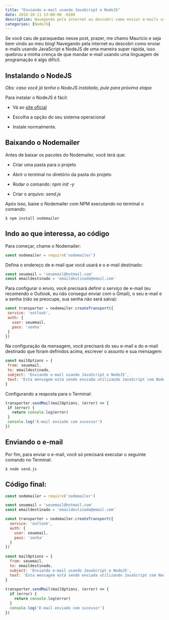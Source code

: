 ```yaml
---
title: "Enviando e-mail usando JavaScript e NodeJS"
date: 2018-10-11 13:00:00 -0200
description: Navegando pela internet eu descobri como enviar e-mails usando JavaScript e NodeJS de uma maneira super rápida, isso quebrou a minha crença de que mandar e-mail usando uma linguagem de programação é algo difícil.
categories: [NodeJS]
---
```


Se você caiu de paraquedas nesse post, prazer, me chamo Maurício e seja bem vindo ao meu blog! Navegando pela internet eu descobri como enviar e-mails usando JavaScript e NodeJS de uma maneira super rápida, isso quebrou a minha crença de que mandar e-mail usando uma linguagem de programação é algo difícil.

## Instalando o NodeJS

*Obs: caso você já tenha o NodeJS instalado, pule para próxima etapa*


Para instalar o NodeJS é fácil:
- Vá ao [site oficial](https://nodejs.org/en/download/) 

- Escolha a opção do seu sistema operacional

- Instale normalmente.


## Baixando o Nodemailer

Antes de baixar os pacotes do Nodemailer, você terá que:

- Criar uma pasta para o projeto

- Abrir o terminal no diretório da pasta do projeto

- Rodar o comando: *npm init -y*

- Criar o arquivo: *send.js*

Após isso, baixe o Nodemailer com NPM executando no terminal o comando:

```command
$ npm install nodemailer 
```

## Indo ao que interessa, ao código

Para começar, chame o Nodemailer:

```javascript
const nodemailer = require('nodemailer')
```


Defina o endereço de e-mail que você usará e o e-mail destinado:

```javascript
const seuemail = 'seuemail@hotmail.com'
const emaildestinado = 'emaildestinado@email.com'
```


Para configurar o envio, você precisará definir o serviço de e-mail (eu recomendo o Outlook, eu não consegui enviar com o Gmail), o seu e-mail e a senha (não se preocupe, sua senha  não será salva):

```javascript
const transporter = nodemailer.createTransport({
 service: 'outlook',
 auth: {
   user: seuemail,
   pass: 'senha'
 }
})
```


Na configuração da mensagem, você precisará do seu e-mail e do e-mail destinado que foram definidos acima, escrever o assunto e sua mensagem:

```javascript
const mailOptions = {
 from: seuemail,
 to: emaildestinado,
 subject: 'Enviando e-mail usando JavaScript e NodeJS',
 text: 'Esta mensagem está sendo enviada utilizando JavaScript com NodeJS'
}
```


Configurando a resposta para o Terminal:

```javascript
transporter.sendMail(mailOptions, (error) => {
 if (error) {
   return console.log(error)
 }
 console.log('E-mail enviado com sucesso!')
})
```


## Enviando o e-mail

Por fim, para enviar o e-mail, você só precisará executar o seguinte comando no Terminal:

```command
$ node send.js
```

## Código final:

```javascript
const nodemailer = require('nodemailer')

const seuemail = 'seuemail@hotmail.com'
const emaildestinado = 'emaildestinado@email.com'

const transporter = nodemailer.createTransport({
  service: 'outlook',
  auth: {
    user: seuemail,
    pass: 'senha'
  }
})
 
const mailOptions = {
  from: seuemail,
  to: emaildestinado,
  subject: 'Enviando e-mail usando JavaScript e NodeJS',
  text: 'Esta mensagem está sendo enviada utilizando JavaScript com NodeJS'
}
 
transporter.sendMail(mailOptions, (error) => {
  if (error) {
    return console.log(error)
  }
  console.log('E-mail enviado com sucesso!')
})
```